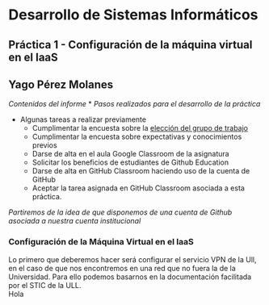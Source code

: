 # Desarrollo de Sistemas Informáticos
## Práctica 1 - Configuración de la máquina virtual en el IaaS
## Yago Pérez Molanes
*Contenidos del informe*
*
*Pasos realizados para el desarrollo de la práctica*
* Algunas tareas a realizar previamente
	* Cumplimentar la encuesta sobre la [elección del grupo de trabajo](https://campusingenieriaytecnologia.ull.es/mod/choicegroup/view.php?id=281122)
	* Cumplimentar la encuesta sobre expectativas y conocimientos previos
	* Darse de alta en el aula Google Classroom de la asignatura
	* Solicitar los beneficios de estudiantes de Github Education
	* Darse de alta en GitHub Classroom haciendo uso de la cuenta de GitHub
	* Aceptar la tarea asignada en GitHub Classroom asociada a esta práctica.

*Partiremos de la idea de que disponemos de una cuenta de Github asociada a nuestra cuenta institucional* 
### Configuración de la Máquina Virtual en el IaaS
Lo primero que deberemos hacer será configurar el servicio VPN de la Ull, en el caso de que nos encontremos en una red que no fuera la de la Universidad.
Para ello podemos basarnos en la documentación facilitada por el STIC de la ULL.             
Hola
